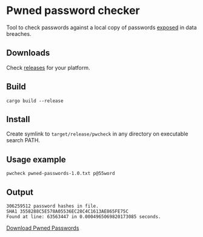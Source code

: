 Pwned password checker
======================

Tool to check passwords against a local copy of passwords
[exposed](https://www.troyhunt.com/introducing-306-million-freely-downloadable-pwned-passwords/) in data breaches.

Downloads
---------

Check [releases](https://github.com/ruslanas/pwcheck/releases) for your platform.

Build
-----

```shell
cargo build --release
```

Install
-------

Create symlink to `target/release/pwcheck` in any directory on executable search PATH.

Usage example
-------------

```shell
pwcheck pwned-passwords-1.0.txt p@55word
```

Output
------

```text
306259512 password hashes in file.
SHA1 3558288C5E578A05536EC28C4C1613AE865FE75C
Found at line: 63563447 in 0.0004965069820173085 seconds.
```

[Download Pwned Passwords](https://haveibeenpwned.com/Passwords)